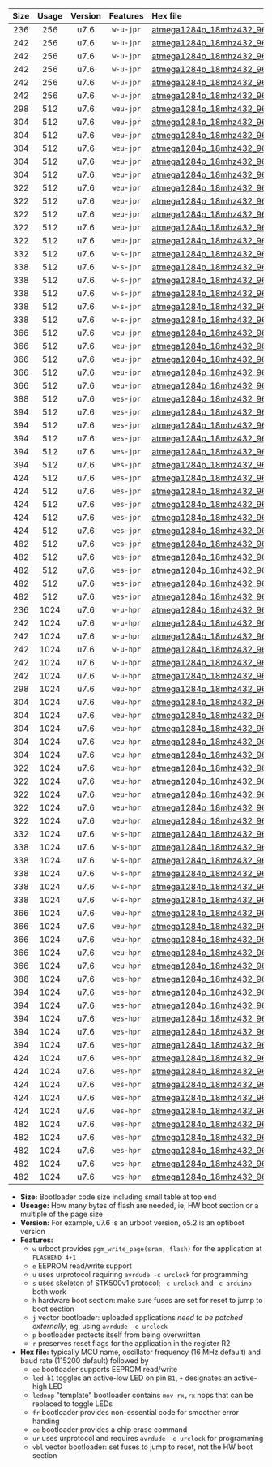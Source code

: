 |Size|Usage|Version|Features|Hex file|
|:-:|:-:|:-:|:-:|:--|
|236|256|u7.6|`w-u-jpr`|[atmega1284p_18mhz432_9600bps_ur_vbl.hex](https://raw.githubusercontent.com/stefanrueger/urboot/main/bootloaders/atmega1284p/fcpu_18mhz432/9600_bps/atmega1284p_18mhz432_9600bps_ur_vbl.hex)|
|242|256|u7.6|`w-u-jpr`|[atmega1284p_18mhz432_9600bps_led+b5_ur_vbl.hex](https://raw.githubusercontent.com/stefanrueger/urboot/main/bootloaders/atmega1284p/fcpu_18mhz432/9600_bps/atmega1284p_18mhz432_9600bps_led+b5_ur_vbl.hex)|
|242|256|u7.6|`w-u-jpr`|[atmega1284p_18mhz432_9600bps_led+b7_ur_vbl.hex](https://raw.githubusercontent.com/stefanrueger/urboot/main/bootloaders/atmega1284p/fcpu_18mhz432/9600_bps/atmega1284p_18mhz432_9600bps_led+b7_ur_vbl.hex)|
|242|256|u7.6|`w-u-jpr`|[atmega1284p_18mhz432_9600bps_led+c7_ur_vbl.hex](https://raw.githubusercontent.com/stefanrueger/urboot/main/bootloaders/atmega1284p/fcpu_18mhz432/9600_bps/atmega1284p_18mhz432_9600bps_led+c7_ur_vbl.hex)|
|242|256|u7.6|`w-u-jpr`|[atmega1284p_18mhz432_9600bps_led+d7_ur_vbl.hex](https://raw.githubusercontent.com/stefanrueger/urboot/main/bootloaders/atmega1284p/fcpu_18mhz432/9600_bps/atmega1284p_18mhz432_9600bps_led+d7_ur_vbl.hex)|
|242|256|u7.6|`w-u-jpr`|[atmega1284p_18mhz432_9600bps_lednop_ur_vbl.hex](https://raw.githubusercontent.com/stefanrueger/urboot/main/bootloaders/atmega1284p/fcpu_18mhz432/9600_bps/atmega1284p_18mhz432_9600bps_lednop_ur_vbl.hex)|
|298|512|u7.6|`weu-jpr`|[atmega1284p_18mhz432_9600bps_ee_ur_vbl.hex](https://raw.githubusercontent.com/stefanrueger/urboot/main/bootloaders/atmega1284p/fcpu_18mhz432/9600_bps/atmega1284p_18mhz432_9600bps_ee_ur_vbl.hex)|
|304|512|u7.6|`weu-jpr`|[atmega1284p_18mhz432_9600bps_ee_led+b5_ur_vbl.hex](https://raw.githubusercontent.com/stefanrueger/urboot/main/bootloaders/atmega1284p/fcpu_18mhz432/9600_bps/atmega1284p_18mhz432_9600bps_ee_led+b5_ur_vbl.hex)|
|304|512|u7.6|`weu-jpr`|[atmega1284p_18mhz432_9600bps_ee_led+b7_ur_vbl.hex](https://raw.githubusercontent.com/stefanrueger/urboot/main/bootloaders/atmega1284p/fcpu_18mhz432/9600_bps/atmega1284p_18mhz432_9600bps_ee_led+b7_ur_vbl.hex)|
|304|512|u7.6|`weu-jpr`|[atmega1284p_18mhz432_9600bps_ee_led+c7_ur_vbl.hex](https://raw.githubusercontent.com/stefanrueger/urboot/main/bootloaders/atmega1284p/fcpu_18mhz432/9600_bps/atmega1284p_18mhz432_9600bps_ee_led+c7_ur_vbl.hex)|
|304|512|u7.6|`weu-jpr`|[atmega1284p_18mhz432_9600bps_ee_led+d7_ur_vbl.hex](https://raw.githubusercontent.com/stefanrueger/urboot/main/bootloaders/atmega1284p/fcpu_18mhz432/9600_bps/atmega1284p_18mhz432_9600bps_ee_led+d7_ur_vbl.hex)|
|304|512|u7.6|`weu-jpr`|[atmega1284p_18mhz432_9600bps_ee_lednop_ur_vbl.hex](https://raw.githubusercontent.com/stefanrueger/urboot/main/bootloaders/atmega1284p/fcpu_18mhz432/9600_bps/atmega1284p_18mhz432_9600bps_ee_lednop_ur_vbl.hex)|
|322|512|u7.6|`weu-jpr`|[atmega1284p_18mhz432_9600bps_ee_led+b5_fr_ur_vbl.hex](https://raw.githubusercontent.com/stefanrueger/urboot/main/bootloaders/atmega1284p/fcpu_18mhz432/9600_bps/atmega1284p_18mhz432_9600bps_ee_led+b5_fr_ur_vbl.hex)|
|322|512|u7.6|`weu-jpr`|[atmega1284p_18mhz432_9600bps_ee_led+b7_fr_ur_vbl.hex](https://raw.githubusercontent.com/stefanrueger/urboot/main/bootloaders/atmega1284p/fcpu_18mhz432/9600_bps/atmega1284p_18mhz432_9600bps_ee_led+b7_fr_ur_vbl.hex)|
|322|512|u7.6|`weu-jpr`|[atmega1284p_18mhz432_9600bps_ee_led+c7_fr_ur_vbl.hex](https://raw.githubusercontent.com/stefanrueger/urboot/main/bootloaders/atmega1284p/fcpu_18mhz432/9600_bps/atmega1284p_18mhz432_9600bps_ee_led+c7_fr_ur_vbl.hex)|
|322|512|u7.6|`weu-jpr`|[atmega1284p_18mhz432_9600bps_ee_led+d7_fr_ur_vbl.hex](https://raw.githubusercontent.com/stefanrueger/urboot/main/bootloaders/atmega1284p/fcpu_18mhz432/9600_bps/atmega1284p_18mhz432_9600bps_ee_led+d7_fr_ur_vbl.hex)|
|322|512|u7.6|`weu-jpr`|[atmega1284p_18mhz432_9600bps_ee_lednop_fr_ur_vbl.hex](https://raw.githubusercontent.com/stefanrueger/urboot/main/bootloaders/atmega1284p/fcpu_18mhz432/9600_bps/atmega1284p_18mhz432_9600bps_ee_lednop_fr_ur_vbl.hex)|
|332|512|u7.6|`w-s-jpr`|[atmega1284p_18mhz432_9600bps_vbl.hex](https://raw.githubusercontent.com/stefanrueger/urboot/main/bootloaders/atmega1284p/fcpu_18mhz432/9600_bps/atmega1284p_18mhz432_9600bps_vbl.hex)|
|338|512|u7.6|`w-s-jpr`|[atmega1284p_18mhz432_9600bps_led+b5_vbl.hex](https://raw.githubusercontent.com/stefanrueger/urboot/main/bootloaders/atmega1284p/fcpu_18mhz432/9600_bps/atmega1284p_18mhz432_9600bps_led+b5_vbl.hex)|
|338|512|u7.6|`w-s-jpr`|[atmega1284p_18mhz432_9600bps_led+b7_vbl.hex](https://raw.githubusercontent.com/stefanrueger/urboot/main/bootloaders/atmega1284p/fcpu_18mhz432/9600_bps/atmega1284p_18mhz432_9600bps_led+b7_vbl.hex)|
|338|512|u7.6|`w-s-jpr`|[atmega1284p_18mhz432_9600bps_led+c7_vbl.hex](https://raw.githubusercontent.com/stefanrueger/urboot/main/bootloaders/atmega1284p/fcpu_18mhz432/9600_bps/atmega1284p_18mhz432_9600bps_led+c7_vbl.hex)|
|338|512|u7.6|`w-s-jpr`|[atmega1284p_18mhz432_9600bps_led+d7_vbl.hex](https://raw.githubusercontent.com/stefanrueger/urboot/main/bootloaders/atmega1284p/fcpu_18mhz432/9600_bps/atmega1284p_18mhz432_9600bps_led+d7_vbl.hex)|
|338|512|u7.6|`w-s-jpr`|[atmega1284p_18mhz432_9600bps_lednop_vbl.hex](https://raw.githubusercontent.com/stefanrueger/urboot/main/bootloaders/atmega1284p/fcpu_18mhz432/9600_bps/atmega1284p_18mhz432_9600bps_lednop_vbl.hex)|
|366|512|u7.6|`weu-jpr`|[atmega1284p_18mhz432_9600bps_ee_led+b5_fr_ce_ur_vbl.hex](https://raw.githubusercontent.com/stefanrueger/urboot/main/bootloaders/atmega1284p/fcpu_18mhz432/9600_bps/atmega1284p_18mhz432_9600bps_ee_led+b5_fr_ce_ur_vbl.hex)|
|366|512|u7.6|`weu-jpr`|[atmega1284p_18mhz432_9600bps_ee_led+b7_fr_ce_ur_vbl.hex](https://raw.githubusercontent.com/stefanrueger/urboot/main/bootloaders/atmega1284p/fcpu_18mhz432/9600_bps/atmega1284p_18mhz432_9600bps_ee_led+b7_fr_ce_ur_vbl.hex)|
|366|512|u7.6|`weu-jpr`|[atmega1284p_18mhz432_9600bps_ee_led+c7_fr_ce_ur_vbl.hex](https://raw.githubusercontent.com/stefanrueger/urboot/main/bootloaders/atmega1284p/fcpu_18mhz432/9600_bps/atmega1284p_18mhz432_9600bps_ee_led+c7_fr_ce_ur_vbl.hex)|
|366|512|u7.6|`weu-jpr`|[atmega1284p_18mhz432_9600bps_ee_led+d7_fr_ce_ur_vbl.hex](https://raw.githubusercontent.com/stefanrueger/urboot/main/bootloaders/atmega1284p/fcpu_18mhz432/9600_bps/atmega1284p_18mhz432_9600bps_ee_led+d7_fr_ce_ur_vbl.hex)|
|366|512|u7.6|`weu-jpr`|[atmega1284p_18mhz432_9600bps_ee_lednop_fr_ce_ur_vbl.hex](https://raw.githubusercontent.com/stefanrueger/urboot/main/bootloaders/atmega1284p/fcpu_18mhz432/9600_bps/atmega1284p_18mhz432_9600bps_ee_lednop_fr_ce_ur_vbl.hex)|
|388|512|u7.6|`wes-jpr`|[atmega1284p_18mhz432_9600bps_ee_vbl.hex](https://raw.githubusercontent.com/stefanrueger/urboot/main/bootloaders/atmega1284p/fcpu_18mhz432/9600_bps/atmega1284p_18mhz432_9600bps_ee_vbl.hex)|
|394|512|u7.6|`wes-jpr`|[atmega1284p_18mhz432_9600bps_ee_led+b5_vbl.hex](https://raw.githubusercontent.com/stefanrueger/urboot/main/bootloaders/atmega1284p/fcpu_18mhz432/9600_bps/atmega1284p_18mhz432_9600bps_ee_led+b5_vbl.hex)|
|394|512|u7.6|`wes-jpr`|[atmega1284p_18mhz432_9600bps_ee_led+b7_vbl.hex](https://raw.githubusercontent.com/stefanrueger/urboot/main/bootloaders/atmega1284p/fcpu_18mhz432/9600_bps/atmega1284p_18mhz432_9600bps_ee_led+b7_vbl.hex)|
|394|512|u7.6|`wes-jpr`|[atmega1284p_18mhz432_9600bps_ee_led+c7_vbl.hex](https://raw.githubusercontent.com/stefanrueger/urboot/main/bootloaders/atmega1284p/fcpu_18mhz432/9600_bps/atmega1284p_18mhz432_9600bps_ee_led+c7_vbl.hex)|
|394|512|u7.6|`wes-jpr`|[atmega1284p_18mhz432_9600bps_ee_led+d7_vbl.hex](https://raw.githubusercontent.com/stefanrueger/urboot/main/bootloaders/atmega1284p/fcpu_18mhz432/9600_bps/atmega1284p_18mhz432_9600bps_ee_led+d7_vbl.hex)|
|394|512|u7.6|`wes-jpr`|[atmega1284p_18mhz432_9600bps_ee_lednop_vbl.hex](https://raw.githubusercontent.com/stefanrueger/urboot/main/bootloaders/atmega1284p/fcpu_18mhz432/9600_bps/atmega1284p_18mhz432_9600bps_ee_lednop_vbl.hex)|
|424|512|u7.6|`wes-jpr`|[atmega1284p_18mhz432_9600bps_ee_led+b5_fr_vbl.hex](https://raw.githubusercontent.com/stefanrueger/urboot/main/bootloaders/atmega1284p/fcpu_18mhz432/9600_bps/atmega1284p_18mhz432_9600bps_ee_led+b5_fr_vbl.hex)|
|424|512|u7.6|`wes-jpr`|[atmega1284p_18mhz432_9600bps_ee_led+b7_fr_vbl.hex](https://raw.githubusercontent.com/stefanrueger/urboot/main/bootloaders/atmega1284p/fcpu_18mhz432/9600_bps/atmega1284p_18mhz432_9600bps_ee_led+b7_fr_vbl.hex)|
|424|512|u7.6|`wes-jpr`|[atmega1284p_18mhz432_9600bps_ee_led+c7_fr_vbl.hex](https://raw.githubusercontent.com/stefanrueger/urboot/main/bootloaders/atmega1284p/fcpu_18mhz432/9600_bps/atmega1284p_18mhz432_9600bps_ee_led+c7_fr_vbl.hex)|
|424|512|u7.6|`wes-jpr`|[atmega1284p_18mhz432_9600bps_ee_led+d7_fr_vbl.hex](https://raw.githubusercontent.com/stefanrueger/urboot/main/bootloaders/atmega1284p/fcpu_18mhz432/9600_bps/atmega1284p_18mhz432_9600bps_ee_led+d7_fr_vbl.hex)|
|424|512|u7.6|`wes-jpr`|[atmega1284p_18mhz432_9600bps_ee_lednop_fr_vbl.hex](https://raw.githubusercontent.com/stefanrueger/urboot/main/bootloaders/atmega1284p/fcpu_18mhz432/9600_bps/atmega1284p_18mhz432_9600bps_ee_lednop_fr_vbl.hex)|
|482|512|u7.6|`wes-jpr`|[atmega1284p_18mhz432_9600bps_ee_led+b5_fr_ce_vbl.hex](https://raw.githubusercontent.com/stefanrueger/urboot/main/bootloaders/atmega1284p/fcpu_18mhz432/9600_bps/atmega1284p_18mhz432_9600bps_ee_led+b5_fr_ce_vbl.hex)|
|482|512|u7.6|`wes-jpr`|[atmega1284p_18mhz432_9600bps_ee_led+b7_fr_ce_vbl.hex](https://raw.githubusercontent.com/stefanrueger/urboot/main/bootloaders/atmega1284p/fcpu_18mhz432/9600_bps/atmega1284p_18mhz432_9600bps_ee_led+b7_fr_ce_vbl.hex)|
|482|512|u7.6|`wes-jpr`|[atmega1284p_18mhz432_9600bps_ee_led+c7_fr_ce_vbl.hex](https://raw.githubusercontent.com/stefanrueger/urboot/main/bootloaders/atmega1284p/fcpu_18mhz432/9600_bps/atmega1284p_18mhz432_9600bps_ee_led+c7_fr_ce_vbl.hex)|
|482|512|u7.6|`wes-jpr`|[atmega1284p_18mhz432_9600bps_ee_led+d7_fr_ce_vbl.hex](https://raw.githubusercontent.com/stefanrueger/urboot/main/bootloaders/atmega1284p/fcpu_18mhz432/9600_bps/atmega1284p_18mhz432_9600bps_ee_led+d7_fr_ce_vbl.hex)|
|482|512|u7.6|`wes-jpr`|[atmega1284p_18mhz432_9600bps_ee_lednop_fr_ce_vbl.hex](https://raw.githubusercontent.com/stefanrueger/urboot/main/bootloaders/atmega1284p/fcpu_18mhz432/9600_bps/atmega1284p_18mhz432_9600bps_ee_lednop_fr_ce_vbl.hex)|
|236|1024|u7.6|`w-u-hpr`|[atmega1284p_18mhz432_9600bps_ur.hex](https://raw.githubusercontent.com/stefanrueger/urboot/main/bootloaders/atmega1284p/fcpu_18mhz432/9600_bps/atmega1284p_18mhz432_9600bps_ur.hex)|
|242|1024|u7.6|`w-u-hpr`|[atmega1284p_18mhz432_9600bps_led+b5_ur.hex](https://raw.githubusercontent.com/stefanrueger/urboot/main/bootloaders/atmega1284p/fcpu_18mhz432/9600_bps/atmega1284p_18mhz432_9600bps_led+b5_ur.hex)|
|242|1024|u7.6|`w-u-hpr`|[atmega1284p_18mhz432_9600bps_led+b7_ur.hex](https://raw.githubusercontent.com/stefanrueger/urboot/main/bootloaders/atmega1284p/fcpu_18mhz432/9600_bps/atmega1284p_18mhz432_9600bps_led+b7_ur.hex)|
|242|1024|u7.6|`w-u-hpr`|[atmega1284p_18mhz432_9600bps_led+c7_ur.hex](https://raw.githubusercontent.com/stefanrueger/urboot/main/bootloaders/atmega1284p/fcpu_18mhz432/9600_bps/atmega1284p_18mhz432_9600bps_led+c7_ur.hex)|
|242|1024|u7.6|`w-u-hpr`|[atmega1284p_18mhz432_9600bps_led+d7_ur.hex](https://raw.githubusercontent.com/stefanrueger/urboot/main/bootloaders/atmega1284p/fcpu_18mhz432/9600_bps/atmega1284p_18mhz432_9600bps_led+d7_ur.hex)|
|242|1024|u7.6|`w-u-hpr`|[atmega1284p_18mhz432_9600bps_lednop_ur.hex](https://raw.githubusercontent.com/stefanrueger/urboot/main/bootloaders/atmega1284p/fcpu_18mhz432/9600_bps/atmega1284p_18mhz432_9600bps_lednop_ur.hex)|
|298|1024|u7.6|`weu-hpr`|[atmega1284p_18mhz432_9600bps_ee_ur.hex](https://raw.githubusercontent.com/stefanrueger/urboot/main/bootloaders/atmega1284p/fcpu_18mhz432/9600_bps/atmega1284p_18mhz432_9600bps_ee_ur.hex)|
|304|1024|u7.6|`weu-hpr`|[atmega1284p_18mhz432_9600bps_ee_led+b5_ur.hex](https://raw.githubusercontent.com/stefanrueger/urboot/main/bootloaders/atmega1284p/fcpu_18mhz432/9600_bps/atmega1284p_18mhz432_9600bps_ee_led+b5_ur.hex)|
|304|1024|u7.6|`weu-hpr`|[atmega1284p_18mhz432_9600bps_ee_led+b7_ur.hex](https://raw.githubusercontent.com/stefanrueger/urboot/main/bootloaders/atmega1284p/fcpu_18mhz432/9600_bps/atmega1284p_18mhz432_9600bps_ee_led+b7_ur.hex)|
|304|1024|u7.6|`weu-hpr`|[atmega1284p_18mhz432_9600bps_ee_led+c7_ur.hex](https://raw.githubusercontent.com/stefanrueger/urboot/main/bootloaders/atmega1284p/fcpu_18mhz432/9600_bps/atmega1284p_18mhz432_9600bps_ee_led+c7_ur.hex)|
|304|1024|u7.6|`weu-hpr`|[atmega1284p_18mhz432_9600bps_ee_led+d7_ur.hex](https://raw.githubusercontent.com/stefanrueger/urboot/main/bootloaders/atmega1284p/fcpu_18mhz432/9600_bps/atmega1284p_18mhz432_9600bps_ee_led+d7_ur.hex)|
|304|1024|u7.6|`weu-hpr`|[atmega1284p_18mhz432_9600bps_ee_lednop_ur.hex](https://raw.githubusercontent.com/stefanrueger/urboot/main/bootloaders/atmega1284p/fcpu_18mhz432/9600_bps/atmega1284p_18mhz432_9600bps_ee_lednop_ur.hex)|
|322|1024|u7.6|`weu-hpr`|[atmega1284p_18mhz432_9600bps_ee_led+b5_fr_ur.hex](https://raw.githubusercontent.com/stefanrueger/urboot/main/bootloaders/atmega1284p/fcpu_18mhz432/9600_bps/atmega1284p_18mhz432_9600bps_ee_led+b5_fr_ur.hex)|
|322|1024|u7.6|`weu-hpr`|[atmega1284p_18mhz432_9600bps_ee_led+b7_fr_ur.hex](https://raw.githubusercontent.com/stefanrueger/urboot/main/bootloaders/atmega1284p/fcpu_18mhz432/9600_bps/atmega1284p_18mhz432_9600bps_ee_led+b7_fr_ur.hex)|
|322|1024|u7.6|`weu-hpr`|[atmega1284p_18mhz432_9600bps_ee_led+c7_fr_ur.hex](https://raw.githubusercontent.com/stefanrueger/urboot/main/bootloaders/atmega1284p/fcpu_18mhz432/9600_bps/atmega1284p_18mhz432_9600bps_ee_led+c7_fr_ur.hex)|
|322|1024|u7.6|`weu-hpr`|[atmega1284p_18mhz432_9600bps_ee_led+d7_fr_ur.hex](https://raw.githubusercontent.com/stefanrueger/urboot/main/bootloaders/atmega1284p/fcpu_18mhz432/9600_bps/atmega1284p_18mhz432_9600bps_ee_led+d7_fr_ur.hex)|
|322|1024|u7.6|`weu-hpr`|[atmega1284p_18mhz432_9600bps_ee_lednop_fr_ur.hex](https://raw.githubusercontent.com/stefanrueger/urboot/main/bootloaders/atmega1284p/fcpu_18mhz432/9600_bps/atmega1284p_18mhz432_9600bps_ee_lednop_fr_ur.hex)|
|332|1024|u7.6|`w-s-hpr`|[atmega1284p_18mhz432_9600bps.hex](https://raw.githubusercontent.com/stefanrueger/urboot/main/bootloaders/atmega1284p/fcpu_18mhz432/9600_bps/atmega1284p_18mhz432_9600bps.hex)|
|338|1024|u7.6|`w-s-hpr`|[atmega1284p_18mhz432_9600bps_led+b5.hex](https://raw.githubusercontent.com/stefanrueger/urboot/main/bootloaders/atmega1284p/fcpu_18mhz432/9600_bps/atmega1284p_18mhz432_9600bps_led+b5.hex)|
|338|1024|u7.6|`w-s-hpr`|[atmega1284p_18mhz432_9600bps_led+b7.hex](https://raw.githubusercontent.com/stefanrueger/urboot/main/bootloaders/atmega1284p/fcpu_18mhz432/9600_bps/atmega1284p_18mhz432_9600bps_led+b7.hex)|
|338|1024|u7.6|`w-s-hpr`|[atmega1284p_18mhz432_9600bps_led+c7.hex](https://raw.githubusercontent.com/stefanrueger/urboot/main/bootloaders/atmega1284p/fcpu_18mhz432/9600_bps/atmega1284p_18mhz432_9600bps_led+c7.hex)|
|338|1024|u7.6|`w-s-hpr`|[atmega1284p_18mhz432_9600bps_led+d7.hex](https://raw.githubusercontent.com/stefanrueger/urboot/main/bootloaders/atmega1284p/fcpu_18mhz432/9600_bps/atmega1284p_18mhz432_9600bps_led+d7.hex)|
|338|1024|u7.6|`w-s-hpr`|[atmega1284p_18mhz432_9600bps_lednop.hex](https://raw.githubusercontent.com/stefanrueger/urboot/main/bootloaders/atmega1284p/fcpu_18mhz432/9600_bps/atmega1284p_18mhz432_9600bps_lednop.hex)|
|366|1024|u7.6|`weu-hpr`|[atmega1284p_18mhz432_9600bps_ee_led+b5_fr_ce_ur.hex](https://raw.githubusercontent.com/stefanrueger/urboot/main/bootloaders/atmega1284p/fcpu_18mhz432/9600_bps/atmega1284p_18mhz432_9600bps_ee_led+b5_fr_ce_ur.hex)|
|366|1024|u7.6|`weu-hpr`|[atmega1284p_18mhz432_9600bps_ee_led+b7_fr_ce_ur.hex](https://raw.githubusercontent.com/stefanrueger/urboot/main/bootloaders/atmega1284p/fcpu_18mhz432/9600_bps/atmega1284p_18mhz432_9600bps_ee_led+b7_fr_ce_ur.hex)|
|366|1024|u7.6|`weu-hpr`|[atmega1284p_18mhz432_9600bps_ee_led+c7_fr_ce_ur.hex](https://raw.githubusercontent.com/stefanrueger/urboot/main/bootloaders/atmega1284p/fcpu_18mhz432/9600_bps/atmega1284p_18mhz432_9600bps_ee_led+c7_fr_ce_ur.hex)|
|366|1024|u7.6|`weu-hpr`|[atmega1284p_18mhz432_9600bps_ee_led+d7_fr_ce_ur.hex](https://raw.githubusercontent.com/stefanrueger/urboot/main/bootloaders/atmega1284p/fcpu_18mhz432/9600_bps/atmega1284p_18mhz432_9600bps_ee_led+d7_fr_ce_ur.hex)|
|366|1024|u7.6|`weu-hpr`|[atmega1284p_18mhz432_9600bps_ee_lednop_fr_ce_ur.hex](https://raw.githubusercontent.com/stefanrueger/urboot/main/bootloaders/atmega1284p/fcpu_18mhz432/9600_bps/atmega1284p_18mhz432_9600bps_ee_lednop_fr_ce_ur.hex)|
|388|1024|u7.6|`wes-hpr`|[atmega1284p_18mhz432_9600bps_ee.hex](https://raw.githubusercontent.com/stefanrueger/urboot/main/bootloaders/atmega1284p/fcpu_18mhz432/9600_bps/atmega1284p_18mhz432_9600bps_ee.hex)|
|394|1024|u7.6|`wes-hpr`|[atmega1284p_18mhz432_9600bps_ee_led+b5.hex](https://raw.githubusercontent.com/stefanrueger/urboot/main/bootloaders/atmega1284p/fcpu_18mhz432/9600_bps/atmega1284p_18mhz432_9600bps_ee_led+b5.hex)|
|394|1024|u7.6|`wes-hpr`|[atmega1284p_18mhz432_9600bps_ee_led+b7.hex](https://raw.githubusercontent.com/stefanrueger/urboot/main/bootloaders/atmega1284p/fcpu_18mhz432/9600_bps/atmega1284p_18mhz432_9600bps_ee_led+b7.hex)|
|394|1024|u7.6|`wes-hpr`|[atmega1284p_18mhz432_9600bps_ee_led+c7.hex](https://raw.githubusercontent.com/stefanrueger/urboot/main/bootloaders/atmega1284p/fcpu_18mhz432/9600_bps/atmega1284p_18mhz432_9600bps_ee_led+c7.hex)|
|394|1024|u7.6|`wes-hpr`|[atmega1284p_18mhz432_9600bps_ee_led+d7.hex](https://raw.githubusercontent.com/stefanrueger/urboot/main/bootloaders/atmega1284p/fcpu_18mhz432/9600_bps/atmega1284p_18mhz432_9600bps_ee_led+d7.hex)|
|394|1024|u7.6|`wes-hpr`|[atmega1284p_18mhz432_9600bps_ee_lednop.hex](https://raw.githubusercontent.com/stefanrueger/urboot/main/bootloaders/atmega1284p/fcpu_18mhz432/9600_bps/atmega1284p_18mhz432_9600bps_ee_lednop.hex)|
|424|1024|u7.6|`wes-hpr`|[atmega1284p_18mhz432_9600bps_ee_led+b5_fr.hex](https://raw.githubusercontent.com/stefanrueger/urboot/main/bootloaders/atmega1284p/fcpu_18mhz432/9600_bps/atmega1284p_18mhz432_9600bps_ee_led+b5_fr.hex)|
|424|1024|u7.6|`wes-hpr`|[atmega1284p_18mhz432_9600bps_ee_led+b7_fr.hex](https://raw.githubusercontent.com/stefanrueger/urboot/main/bootloaders/atmega1284p/fcpu_18mhz432/9600_bps/atmega1284p_18mhz432_9600bps_ee_led+b7_fr.hex)|
|424|1024|u7.6|`wes-hpr`|[atmega1284p_18mhz432_9600bps_ee_led+c7_fr.hex](https://raw.githubusercontent.com/stefanrueger/urboot/main/bootloaders/atmega1284p/fcpu_18mhz432/9600_bps/atmega1284p_18mhz432_9600bps_ee_led+c7_fr.hex)|
|424|1024|u7.6|`wes-hpr`|[atmega1284p_18mhz432_9600bps_ee_led+d7_fr.hex](https://raw.githubusercontent.com/stefanrueger/urboot/main/bootloaders/atmega1284p/fcpu_18mhz432/9600_bps/atmega1284p_18mhz432_9600bps_ee_led+d7_fr.hex)|
|424|1024|u7.6|`wes-hpr`|[atmega1284p_18mhz432_9600bps_ee_lednop_fr.hex](https://raw.githubusercontent.com/stefanrueger/urboot/main/bootloaders/atmega1284p/fcpu_18mhz432/9600_bps/atmega1284p_18mhz432_9600bps_ee_lednop_fr.hex)|
|482|1024|u7.6|`wes-hpr`|[atmega1284p_18mhz432_9600bps_ee_led+b5_fr_ce.hex](https://raw.githubusercontent.com/stefanrueger/urboot/main/bootloaders/atmega1284p/fcpu_18mhz432/9600_bps/atmega1284p_18mhz432_9600bps_ee_led+b5_fr_ce.hex)|
|482|1024|u7.6|`wes-hpr`|[atmega1284p_18mhz432_9600bps_ee_led+b7_fr_ce.hex](https://raw.githubusercontent.com/stefanrueger/urboot/main/bootloaders/atmega1284p/fcpu_18mhz432/9600_bps/atmega1284p_18mhz432_9600bps_ee_led+b7_fr_ce.hex)|
|482|1024|u7.6|`wes-hpr`|[atmega1284p_18mhz432_9600bps_ee_led+c7_fr_ce.hex](https://raw.githubusercontent.com/stefanrueger/urboot/main/bootloaders/atmega1284p/fcpu_18mhz432/9600_bps/atmega1284p_18mhz432_9600bps_ee_led+c7_fr_ce.hex)|
|482|1024|u7.6|`wes-hpr`|[atmega1284p_18mhz432_9600bps_ee_led+d7_fr_ce.hex](https://raw.githubusercontent.com/stefanrueger/urboot/main/bootloaders/atmega1284p/fcpu_18mhz432/9600_bps/atmega1284p_18mhz432_9600bps_ee_led+d7_fr_ce.hex)|
|482|1024|u7.6|`wes-hpr`|[atmega1284p_18mhz432_9600bps_ee_lednop_fr_ce.hex](https://raw.githubusercontent.com/stefanrueger/urboot/main/bootloaders/atmega1284p/fcpu_18mhz432/9600_bps/atmega1284p_18mhz432_9600bps_ee_lednop_fr_ce.hex)|

- **Size:** Bootloader code size including small table at top end
- **Useage:** How many bytes of flash are needed, ie, HW boot section or a multiple of the page size
- **Version:** For example, u7.6 is an urboot version, o5.2 is an optiboot version
- **Features:**
  + `w` urboot provides `pgm_write_page(sram, flash)` for the application at `FLASHEND-4+1`
  + `e` EEPROM read/write support
  + `u` uses urprotocol requiring `avrdude -c urclock` for programming
  + `s` uses skeleton of STK500v1 protocol; `-c urclock` and `-c arduino` both work
  + `h` hardware boot section: make sure fuses are set for reset to jump to boot section
  + `j` vector bootloader: uploaded applications *need to be patched externally*, eg, using `avrdude -c urclock`
  + `p` bootloader protects itself from being overwritten
  + `r` preserves reset flags for the application in the register R2
- **Hex file:** typically MCU name, oscillator frequency (16 MHz default) and baud rate (115200 default) followed by
  + `ee` bootloader supports EEPROM read/write
  + `led-b1` toggles an active-low LED on pin `B1`, `+` designates an active-high LED
  + `lednop` "template" bootloader contains `mov rx,rx` nops that can be replaced to toggle LEDs
  + `fr` bootloader provides non-essential code for smoother error handing
  + `ce` bootloader provides a chip erase command
  + `ur` uses urprotocol and requires `avrdude -c urclock` for programming
  + `vbl` vector bootloader: set fuses to jump to reset, not the HW boot section
